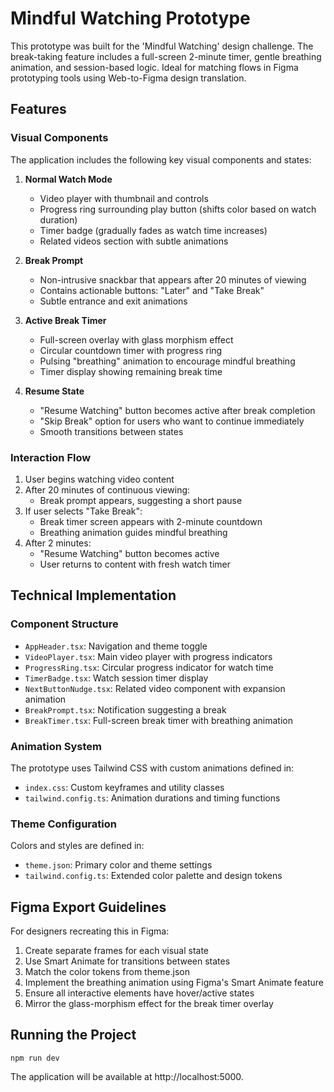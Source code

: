 # Mindful Watching Prototype

This prototype was built for the 'Mindful Watching' design challenge. The break-taking feature includes a full-screen 2-minute timer, gentle breathing animation, and session-based logic. Ideal for matching flows in Figma prototyping tools using Web-to-Figma design translation.

## Features

### Visual Components

The application includes the following key visual components and states:

1. **Normal Watch Mode**
   - Video player with thumbnail and controls
   - Progress ring surrounding play button (shifts color based on watch duration)
   - Timer badge (gradually fades as watch time increases)
   - Related videos section with subtle animations

2. **Break Prompt**
   - Non-intrusive snackbar that appears after 20 minutes of viewing
   - Contains actionable buttons: "Later" and "Take Break"
   - Subtle entrance and exit animations

3. **Active Break Timer**
   - Full-screen overlay with glass morphism effect
   - Circular countdown timer with progress ring
   - Pulsing "breathing" animation to encourage mindful breathing
   - Timer display showing remaining break time

4. **Resume State**
   - "Resume Watching" button becomes active after break completion
   - "Skip Break" option for users who want to continue immediately
   - Smooth transitions between states

### Interaction Flow

1. User begins watching video content
2. After 20 minutes of continuous viewing:
   - Break prompt appears, suggesting a short pause
3. If user selects "Take Break":
   - Break timer screen appears with 2-minute countdown
   - Breathing animation guides mindful breathing
4. After 2 minutes:
   - "Resume Watching" button becomes active
   - User returns to content with fresh watch timer

## Technical Implementation

### Component Structure

- `AppHeader.tsx`: Navigation and theme toggle
- `VideoPlayer.tsx`: Main video player with progress indicators
- `ProgressRing.tsx`: Circular progress indicator for watch time
- `TimerBadge.tsx`: Watch session timer display
- `NextButtonNudge.tsx`: Related video component with expansion animation
- `BreakPrompt.tsx`: Notification suggesting a break
- `BreakTimer.tsx`: Full-screen break timer with breathing animation

### Animation System

The prototype uses Tailwind CSS with custom animations defined in:
- `index.css`: Custom keyframes and utility classes
- `tailwind.config.ts`: Animation durations and timing functions

### Theme Configuration

Colors and styles are defined in:
- `theme.json`: Primary color and theme settings
- `tailwind.config.ts`: Extended color palette and design tokens

## Figma Export Guidelines

For designers recreating this in Figma:

1. Create separate frames for each visual state
2. Use Smart Animate for transitions between states
3. Match the color tokens from theme.json
4. Implement the breathing animation using Figma's Smart Animate feature
5. Ensure all interactive elements have hover/active states
6. Mirror the glass-morphism effect for the break timer overlay

## Running the Project

```
npm run dev
```

The application will be available at http://localhost:5000.
